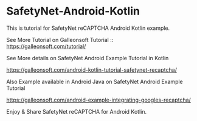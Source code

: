 # SafetyNet-Android-Kotlin
This is tutorial for SafetyNet reCAPTCHA Android Kotlin example.



See More Tutorial on Galleonsoft Tutorial ::  
https://galleonsoft.com/tutorial/



See More details on SafetyNet Android Example Tutorial in Kotlin

https://galleonsoft.com/android-kotlin-tutorial-safetynet-recaptcha/



Also Example available in Android Java on SafetyNet Android Example Tutorial

https://galleonsoft.com/android-example-integrating-googles-recaptcha/



Enjoy & Share SafetyNet reCAPTCHA for Android Kotlin.
